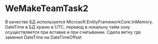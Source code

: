 # WeMakeTeamTask2
В качестве БД используется Microsoft.EntityFrameworkCore.InMemory.
DateTime в БД храню в UTC, перевод в локальну тайм зону осуществляется при вставке и при считывании.
Сдела ветку где заменил DateTime на DateTimeOffset
